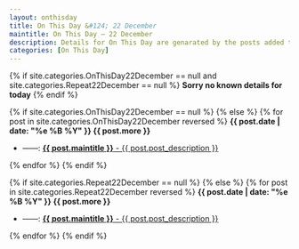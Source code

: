 ```yaml
---
layout: onthisday
title: On This Day &#124; 22 December
maintitle: On This Day — 22 December
description: Details for On This Day are genarated by the posts added to the website so the content is subject to changes/updates over time.
categories: [On This Day]
---
```


{% if site.categories.OnThisDay22December == null and site.categories.Repeat22December == null %}
<strong>Sorry no known details for today</strong>
{% endif %}

{% if site.categories.OnThisDay22December == null %}
{% else %}
{% for post in site.categories.OnThisDay22December reversed %}
<strong>{{ post.date | date: "%e %B %Y" }} {{ post.more }}</strong>
<ul>
<li> ——: <a href="{{ post.url }}"><strong>{{ post.maintitle }}</strong> - {{ post.post_description }}</a></li>
</ul>
{% endfor %}
{% endif %}

{% if site.categories.Repeat22December == null %}
{% else %}
{% for post in site.categories.Repeat22December reversed %}
<strong>{{ post.date | date: "%e %B %Y" }} {{ post.more }}</strong>
<ul>
<li> ——: <a href="{{ post.url }}"><strong>{{ post.maintitle }}</strong> - {{ post.post_description }}</a></li>
</ul>
{% endfor %}
{% endif %}

